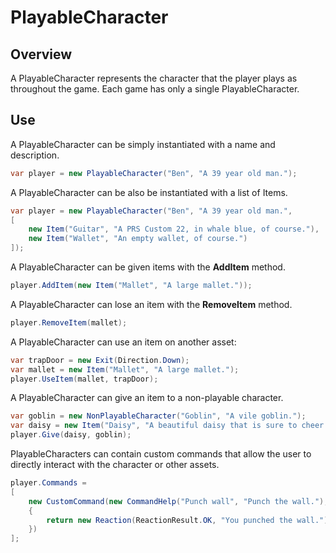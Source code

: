 ﻿# PlayableCharacter

## Overview

A PlayableCharacter represents the character that the player plays as throughout the game. Each game has only a single PlayableCharacter.

## Use

A PlayableCharacter can be simply instantiated with a name and description.

```csharp
var player = new PlayableCharacter("Ben", "A 39 year old man.");
```

A PlayableCharacter can be also be instantiated with a list of Items.

```csharp
var player = new PlayableCharacter("Ben", "A 39 year old man.",
[
    new Item("Guitar", "A PRS Custom 22, in whale blue, of course."),
    new Item("Wallet", "An empty wallet, of course.")
]);
```

A PlayableCharacter can be given items with the **AddItem** method.

```csharp
player.AddItem(new Item("Mallet", "A large mallet."));
```

A PlayableCharacter can lose an item with the **RemoveItem** method.

```csharp
player.RemoveItem(mallet);
```

A PlayableCharacter can use an item on another asset:

```csharp
var trapDoor = new Exit(Direction.Down);
var mallet = new Item("Mallet", "A large mallet.");
player.UseItem(mallet, trapDoor);
```

A PlayableCharacter can give an item to a non-playable character.

```csharp
var goblin = new NonPlayableCharacter("Goblin", "A vile goblin.");
var daisy = new Item("Daisy", "A beautiful daisy that is sure to cheer up even the most miserable creature.");
player.Give(daisy, goblin);
```

PlayableCharacters can contain custom commands that allow the user to directly interact with the character or other assets.

```csharp
player.Commands =
[
    new CustomCommand(new CommandHelp("Punch wall", "Punch the wall."), true, (game, args) =>
    {
        return new Reaction(ReactionResult.OK, "You punched the wall.");
    })
];
```
